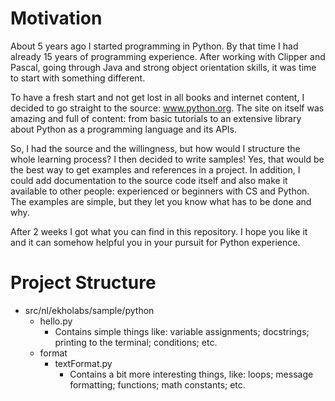 # Motivation

About 5 years ago I started programming in Python. By that time I had already 15
years of programming experience. After working with Clipper and Pascal, going
through Java and strong object orientation skills, it was time to start with
something different.

To have a fresh start and not get lost in all books and internet content, I
decided to go straight to the source: www.python.org. The site on itself was
amazing and full of content: from basic tutorials to an extensive library about
Python as a programming language and its APIs.

So, I had the source and the willingness, but how would I structure the whole
learning process? I then decided to write samples! Yes, that would be the best
way to get examples and references in a project. In addition, I could add
documentation to the source code itself and also make it available to other
people: experienced or beginners with CS and Python. The examples are simple,
but they let you know what has to be done and why.

After 2 weeks I got what you can find in this repository. I hope you like it and
it can somehow helpful you in your pursuit for Python experience.

# Project Structure
* src/nl/ekholabs/sample/python
  * hello.py
    * Contains simple things like: variable assignments; docstrings; printing to the terminal; conditions; etc.
  * format
    * textFormat.py
      * Contains a bit more interesting things, like: loops; message formatting; functions; math constants; etc.
